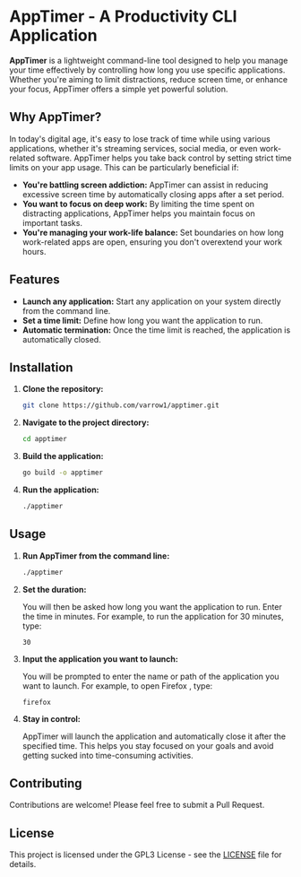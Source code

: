 # AppTimer - A Productivity CLI Application

**AppTimer** is a lightweight command-line tool designed to help you manage your time effectively by controlling how long you use specific applications. Whether you're aiming to limit distractions, reduce screen time, or enhance your focus, AppTimer offers a simple yet powerful solution.

## Why AppTimer?

In today's digital age, it's easy to lose track of time while using various applications, whether it's streaming services, social media, or even work-related software. AppTimer helps you take back control by setting strict time limits on your app usage. This can be particularly beneficial if:

- **You're battling screen addiction:** AppTimer can assist in reducing excessive screen time by automatically closing apps after a set period.
- **You want to focus on deep work:** By limiting the time spent on distracting applications, AppTimer helps you maintain focus on important tasks.
- **You're managing your work-life balance:** Set boundaries on how long work-related apps are open, ensuring you don't overextend your work hours.

## Features

- **Launch any application:** Start any application on your system directly from the command line.
- **Set a time limit:** Define how long you want the application to run.
- **Automatic termination:** Once the time limit is reached, the application is automatically closed.

## Installation

1. **Clone the repository:**

   ```bash
   git clone https://github.com/varrow1/apptimer.git
   ```

2. **Navigate to the project directory:**

   ```bash
   cd apptimer
   ```

3. **Build the application:**

   ```bash
   go build -o apptimer
   ```

4. **Run the application:**

   ```bash
   ./apptimer
   ```

## Usage

1. **Run AppTimer from the command line:**

   ```bash
   ./apptimer
   ```


2. **Set the duration:**
   
   You will then be asked how long you want the application to run. Enter the time in minutes. For example, to run the application for 30 minutes, type:

   ```
   30
   ```

3. **Input the application you want to launch:**
   
   You will be prompted to enter the name or path of the application you want to launch. For example, to open Firefox , type:

   ```
   firefox
   ```


4. **Stay in control:**
   
   AppTimer will launch the application and automatically close it after the specified time. This helps you stay focused on your goals and avoid getting sucked into time-consuming activities.

## Contributing

Contributions are welcome! Please feel free to submit a Pull Request.

## License

This project is licensed under the GPL3 License - see the [LICENSE](LICENSE) file for details.

